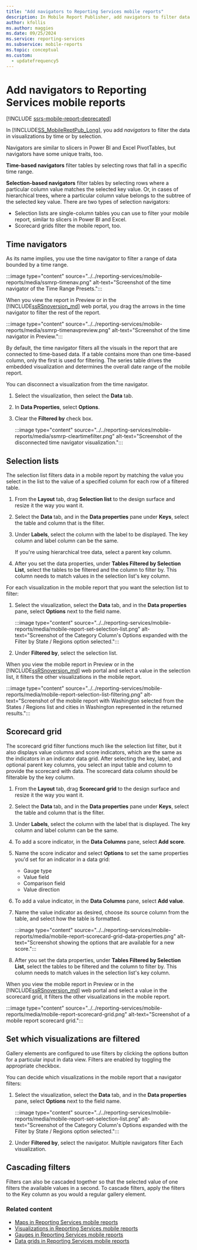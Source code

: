 ```yaml
---
title: "Add navigators to Reporting Services mobile reports"
description: In Mobile Report Publisher, add navigators to filter data by time or by selection. Navigators are similar to slicers in Power BI and Excel PivotTables.
author: kfollis
ms.author: maggies
ms.date: 09/25/2024
ms.service: reporting-services
ms.subservice: mobile-reports
ms.topic: conceptual
ms.custom:
  - updatefrequency5
---
```

# Add navigators to Reporting Services mobile reports

[!INCLUDE [ssrs-mobile-report-deprecated](../../includes/ssrs-mobile-report-deprecated.md)]

In [!INCLUDE[SS_MobileReptPub_Long](../../includes/ss-mobilereptpub-long.md)], you add *navigators* to filter the data in visualizations by time or by selection. 

Navigators are similar to slicers in Power BI and Excel PivotTables, but navigators have some unique traits, too.

**Time-based navigators** filter tables by selecting rows that fall in a specific time range. 

**Selection-based navigators** filter tables by selecting rows where a particular column value matches the selected key value. Or, in cases of hierarchical trees, where a particular column value belongs to the subtree of the selected key value. There are two types of selection navigators:
* Selection lists are single-column tables you can use to filter your mobile report, similar to slicers in Power BI and Excel.
* Scorecard grids filter the mobile report, too. 
  
## Time navigators   
  
As its name implies, you use the time navigator to filter a range of data bounded by a time range.   
  
:::image type="content" source="../../reporting-services/mobile-reports/media/ssmrp-timenav.png" alt-text="Screenshot of the time navigator of the Time Range Presets.":::
  
When you view the report in Preview or in the [!INCLUDE[ssRSnoversion_md](../../includes/ssrsnoversion-md.md)] web portal, you drag the arrows in the time navigator to filter the rest of the report.  
  
:::image type="content" source="../../reporting-services/mobile-reports/media/ssmrp-timenavpreview.png" alt-text="Screenshot of the time navigator in Preview.":::
 
  
By default, the time navigator filters all the visuals in the report that are connected to time-based data. If a table contains more than one time-based column, only the first is used for filtering. The series table drives the embedded visualization and determines the overall date range of the mobile report.  
  
You can disconnect a visualization from the time navigator.   
1. Select the visualization, then select the **Data** tab.  
1. In **Data Properties**, select **Options**.  
1. Clear the **Filtered by** check box.  
  
   :::image type="content" source="../../reporting-services/mobile-reports/media/ssmrp-cleartimefilter.png" alt-text="Screenshot of the disconnected time navigator visualization.":::
  
## Selection lists   
  
The selection list filters data in a mobile report by matching the value you select in the list to the value of a specified column for each row of a filtered table. 

1. From the **Layout** tab, drag **Selection list** to the design surface and resize it the way you want it.

1. Select the **Data** tab, and in the **Data properties** pane under **Keys**, select the table and column that is the filter. 

1. Under **Labels**, select the column with the label to be displayed. The key column and label column can be the same.  
  
   If you're using hierarchical tree data, select a parent key column.  
  
1. After you set the data properties, under **Tables Filtered by Selection List**, select the tables to be filtered and the column to filter by. This column needs to match values in the selection list's key column. 

For each visualization in the mobile report that you want the selection list to filter:

1. Select the visualization, select the **Data** tab, and in the **Data properties** pane, select **Options** next to the field name.

   :::image type="content" source="../../reporting-services/mobile-reports/media/mobile-report-set-selection-list.png" alt-text="Screenshot of the Category Column's Options expanded with the Filter by State / Regions option selected.":::

1. Under **Filtered by**, select the selection list.

When you view the mobile report in Preview or in the [!INCLUDE[ssRSnoversion_md](../../includes/ssrsnoversion-md.md)] web portal and select a value in the selection list, it filters the other visualizations in the mobile report.

:::image type="content" source="../../reporting-services/mobile-reports/media/mobile-report-selection-list-filtering.png" alt-text="Screenshot of the mobile report with Washington selected from the States / Regions list and cities in Washington represented in the returned results.":::
 
     
## Scorecard grid  
  
The scorecard grid filter functions much like the selection list filter, but it also displays value columns and score indicators, which are the same as the indicators in an indicator data grid. After selecting the key, label, and optional parent key columns, you select an input table and column to provide the scorecard with data. The scorecard data column should be filterable by the key column.  

1. From the **Layout** tab, drag **Scorecard grid** to the design surface and resize it the way you want it.

1. Select the **Data** tab, and in the **Data properties** pane under **Keys**, select the table and column that is the filter. 

1. Under **Labels**, select the column with the label that is displayed. The key column and label column can be the same.  
  
1. To add a score indicator, in the **Data Columns** pane, select **Add score**.   
  
1. Name the score indicator and select **Options** to set the same properties you'd set for an indicator in a data grid:  
  
   * Gauge type
   * Value field
   * Comparison field
   * Value direction
  
1. To add a value indicator, in the **Data Columns** pane, select **Add value**.

1. Name the value indicator as desired, choose its source column from the table, and select how the table is formatted.  

   :::image type="content" source="../../reporting-services/mobile-reports/media/mobile-report-scorecard-grid-data-properties.png" alt-text="Screenshot showing the options that are available for a new score.":::


1. After you set the data properties, under **Tables Filtered by Selection List**, select the tables to be filtered and the column to filter by. This column needs to match values in the selection list's key column. 

When you view the mobile report in Preview or in the [!INCLUDE[ssRSnoversion_md](../../includes/ssrsnoversion-md.md)] web portal and select a value in the scorecard grid, it filters the other visualizations in the mobile report.

:::image type="content" source="../../reporting-services/mobile-reports/media/mobile-report-scorecard-grid.png" alt-text="Screenshot of a mobile report scorecard grid.":::
    
## Set which visualizations are filtered  
  
Gallery elements are configured to use filters by clicking the options button for a particular input in data view. Filters are enabled by toggling the appropriate checkbox.  

You can decide which visualizations in the mobile report that a navigator filters:

1. Select the visualization, select the **Data** tab, and in the **Data properties** pane, select **Options** next to the field name.

   :::image type="content" source="../../reporting-services/mobile-reports/media/mobile-report-set-selection-list.png" alt-text="Screenshot of the Category Column's Options expanded with the Filter by State / Regions option selected.":::

2. Under **Filtered by**, select the navigator. Multiple navigators filter Each visualization.
  
## Cascading filters   
  
Filters can also be cascaded together so that the selected value of one filters the available values in a second. To cascade filters, apply the filters to the Key column as you would a regular gallery element.  

### Related content 
  
* [Maps in Reporting Services mobile reports](../../reporting-services/mobile-reports/maps-in-reporting-services-mobile-reports.md)
* [Visualizations in Reporting Services mobile reports](../../reporting-services/mobile-reports/add-visualizations-to-reporting-services-mobile-reports.md)
* [Gauges in Reporting Services mobile reports](../../reporting-services/mobile-reports/add-gauges-to-mobile-reports-reporting-services.md)
* [Data grids in Reporting Services mobile reports](../../reporting-services/mobile-reports/add-data-grids-to-mobile-reports-reporting-services.md)  
